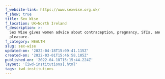 ```yaml
---
f_website-link: https://www.sexwise.org.uk/
f_show: true
title: Sex Wise
f_location: UK+North Ireland
f_description: >-
  Sex Wise gives women advice about contraception, pregnancy, STIs, and
  pleasure.
f_category: HEALTH
slug: sex-wise
updated-on: '2022-04-18T15:09:41.115Z'
created-on: '2022-03-01T15:46:58.105Z'
published-on: '2022-04-18T15:15:44.224Z'
layout: '[iwd-institutions].html'
tags: iwd-institutions
---
```



